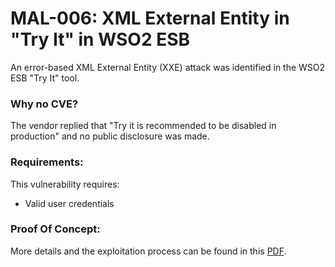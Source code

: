 # MAL-006: XML External Entity in "Try It" in WSO2 ESB

An error-based XML External Entity (XXE) attack was identified in the WSO2 ESB "Try It" tool.

### Why no CVE?

The vendor replied that "Try it is recommended to be disabled in production" and no public disclosure was made.

### Requirements:

This vulnerability requires:
<br/>
- Valid user credentials

### Proof Of Concept:

More details and the exploitation process can be found in this [PDF](https://github.com/mbadanoiu/MAL-006/blob/main/WSO2%20ESB%20-%20MAL-006.pdf).

